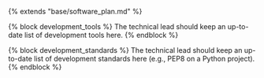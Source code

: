 {% extends "base/software_plan.md" %}

{% block development_tools %}
The technical lead should keep an up-to-date list of development tools here.
{% endblock %}

{% block development_standards %}
The technical lead should keep an up-to-date list of development standards here (e.g., PEP8 on a Python project).
{% endblock %}
